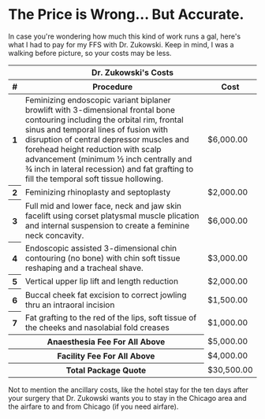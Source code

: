 # The Price is Wrong... But Accurate.
In case you're wondering how much this kind of work runs a gal, here's what I had to pay for my FFS with Dr. Zukowski. Keep in mind, I was a walking before picture, so your costs may be less.

<table class="table table-striped">
	<thead>
		<tr>
			<th colspan="3">Dr. Zukowski's Costs</th>
		</tr>
		<tr>
			<th scope="col">#</th>
			<th scope="col">Procedure</th>
			<th scope="col">Cost</th>
		</tr>
	</thead>
	<tbody>
		<tr>
			<th scope="row">1</th>
			<td>Feminizing endoscopic variant biplaner browlift with 3-dimensional frontal bone contouring including the orbital rim, frontal sinus and temporal lines of fusion with disruption of central depressor muscles and forehead height reduction with scalp advancement (minimum &frac12; inch centrally and &frac34; inch in lateral recession) and fat grafting to fill the temporal soft tissue hollowing.</td>
			<td>$6,000.00</td>
		</tr>
		<tr>
			<th scope="row">2</th>
			<td>Feminizing rhinoplasty and septoplasty</td>
			<td>$2,000.00</td>
		</tr>
		<tr>
			<th scope="row">3</th>
			<td>Full mid and lower face, neck and jaw skin facelift using corset platysmal muscle plication and internal suspension to create a feminine neck concavity.</td>
			<td>$6,000.00</td>
		</tr>
		<tr>
			<th scope="row">4</th>
			<td>Endoscopic assisted 3-dimensional chin contouring (no bone) with chin soft tissue reshaping and a tracheal shave.</td>
			<td>$3,000.00</td>
		</tr>
		<tr>
			<th scope="row">5</th>
			<td>Vertical upper lip lift and length reduction</td>
			<td>$2,000.00</td>
		</tr>
		<tr>
			<th scope="row">6</th>
			<td>Buccal cheek fat excision to correct jowling thru an intraoral incision</td>
			<td>$1,500.00</td>
		</tr>
		<tr>
			<th scope="row">7</th>
			<td>Fat grafting to the red of the lips, soft tissue of the cheeks and nasolabial fold creases</td>
			<td>$1,000.00</td>
		</tr>
		<tr>
			<th colspan="2" scope="row">Anaesthesia Fee For All Above</th>
			<td>$5,000.00</td>
		</tr>
		<tr>
			<th colspan="2" scope="row">Facility Fee For All Above</th>
			<td>$4,000.00</td>
		</tr>
		<tr>
			<th colspan="2" scope="row">Total Package Quote</th>
			<td>$30,500.00</td>
		</tr>
	</tbody>
</table>

Not to mention the ancillary costs, like the hotel stay for the ten days after your surgery that Dr. Zukowski wants you to stay in the Chicago area and the airfare to and from Chicago (if you need airfare).